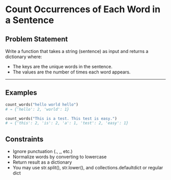 # Count Occurrences of Each Word in a Sentence

## Problem Statement

Write a function that takes a string (sentence) as input and returns a dictionary where:

-   The keys are the unique words in the sentence.
-   The values are the number of times each word appears.

---

## Examples

```python
count_words("hello world hello")
# → {'hello': 2, 'world': 1}

count_words("This is a test. This test is easy.")
# → {'this': 2, 'is': 2, 'a': 1, 'test': 2, 'easy': 1}
```

## Constraints

-   Ignore punctuation (., ,, etc.)
-   Normalize words by converting to lowercase
-   Return result as a dictionary
-   You may use str.split(), str.lower(), and collections.defaultdict or regular dict
